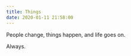 ```yaml
---
title: Things
date: 2020-01-11 21:58:00
---
```

People change, things happen, and life goes on.

Always.
